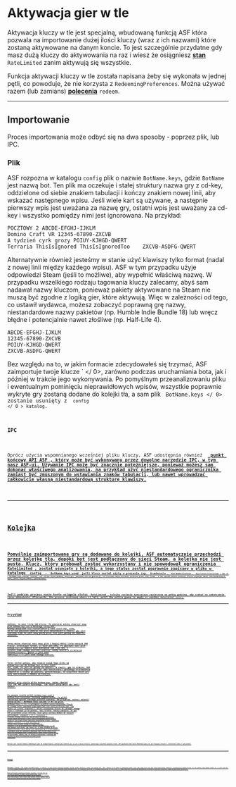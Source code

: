 # Aktywacja gier w tle

Aktywacja kluczy w tle jest specjalną, wbudowaną funkcją ASF która pozwala na importowanie dużej ilości kluczy (wraz z ich nazwami) które zostaną aktywowane na danym koncie. To jest szczególnie przydatne gdy masz dużą kluczy do aktywowania na raz i wiesz że osiągniesz **[stan](https://github.com/JustArchiNET/ArchiSteamFarm/wiki/FAQ#what-is-the-meaning-of-status-when-redeeming-a-key)** `RateLimited` zanim aktywują się wszystkie.

Funkcja aktywacji kluczy w tle została napisana żeby się wykonała w jednej pętli, co powoduje, że nie korzysta z `RedeemingPreferences`. Można używać razem (lub zamians) **[polecenia](https://github.com/JustArchiNET/ArchiSteamFarm/wiki/Commands)** `redeem`.

---

## Importowanie

Proces importowania może odbyć się na dwa sposoby - poprzez plik, lub IPC.

### Plik

ASF rozpozna w katalogu `config` plik o nazwie `BotName.keys`, gdzie `BotName` jest nazwą bot. Ten plik ma oczekuje i stałej struktury nazwa gry z cd-key, oddzielone od siebie znakiem tabulacji i kończy znakiem nowej linii, aby wskazać następnego wpisu. Jeśli wiele kart są używane, a następnie pierwszy wpis jest uważana za nazwę gry, ostatni wpis jest uważany za cd-key i wszystko pomiędzy nimi jest ignorowana. Na przykład:

```text
POCZTOWY 2 ABCDE-EFGHJ-IJKLM
Domino Craft VR 12345-67890-ZXCVB
A tydzień cyrk grozy POIUY-KJHGD-QWERT
Terraria ThisIsIgnored ThisIsIgnoredToo    ZXCVB-ASDFG-QWERT
```

Alternatywnie również jesteśmy w stanie użyć klawiszy tylko format (nadal z nowej linii między każdego wpisu). ASF w tym przypadku użyje odpowiedzi Steam (jeśli to możliwe), aby wypełnić właściwą nazwę. W przypadku wszelkiego rodzaju tagowania kluczy zalecamy, abyś sam nadawał nazwy kluczom, ponieważ pakiety aktywowane na Steam nie muszą być zgodne z logiką gier, które aktywują. Więc w zależności od tego, co ustawił wydawca, możesz zobaczyć poprawną grę nazwy, niestandardowe nazwy pakietów (np. Humble Indie Bundle 18) lub wręcz błędne i potencjalnie nawet złośliwe (np. Half-Life 4).

```text
ABCDE-EFGHJ-IJKLM
12345-67890-ZXCVB
POIUY-KJHGD-QWERT
ZXCVB-ASDFG-QWERT
```

Bez względu na to, w jakim formacie zdecydowałeś się trzymać, ASF zaimportuje twoje klucze ` </ 0>, zarówno podczas uruchamiania bota, jak i później w trakcie jego wykonywania. Po pomyślnym przeanalizowaniu pliku i ewentualnym pominięciu nieprawidłowych wpisów, wszystkie poprawnie wykryte gry zostaną dodane do kolejki tła, a sam plik <code> BotName.keys </ 0> zostanie usunięty z <code> config </ 0 > katalog.</p>

<h3 spaces-before="0">IPC</h3>

<p spaces-before="0">Oprócz użycia wspomnianego wcześniej pliku kluczy, ASF udostępnia również <GamesToRedeemInBackground </ 0> <strong x-id="1"><a href="https://github.com/JustArchiNET/ArchiSteamFarm/wiki/IPC#asf-api"> punkt końcowy API ASF </ 1>, który może być wykonywany przez dowolne narzędzie IPC, w tym nasz ASF-ui. Używanie IPC może być znacznie potężniejsze, ponieważ możesz sam dokonać właściwego analizowania, na przykład użyć niestandardowego ogranicznika zamiast być zmuszonym do wstawiania znaków tabulacji, lub nawet wprowadzać całkowicie własną niestandardową strukturę klawiszy.</p>

<hr />

<h2 spaces-before="0">Kolejka</h2>

<p spaces-before="0">Pomyślnie zaimportowane gry są dodawane do kolejki. ASF automatycznie przechodzi przez kolejkę tła, dopóki bot jest podłączony do sieci Steam, a kolejka nie jest pusta. Klucz, który próbował zostać wykorzystany i nie spowodował ograniczenia <code> RateLimited </ 0>, został usunięty z kolejki, a jego status został poprawnie zapisany w pliku w katalogu <code> config </ 0> - <code> BotName.keys.used </ 0> jeśli klucz został użyty w procesie (np. <code> BrakDetaila </ 0>, <code> Kod BadActivation </ 0>, <code> DuplicateActivationCode </ 0>) lub <0 > BotName.keys.unused </ 0> inaczej. ASF celowo używa podanej nazwy gry, ponieważ nie ma gwarancji, że kluczowa nazwa zostanie zwrócona przez sieć Steam - w ten sposób możesz oznaczyć klucze używając nawet niestandardowych nazw, jeśli są potrzebne / poszukiwane.</p>

<p spaces-before="0">Jeśli podczas procesu nasze konto osiągnie status <code> RateLimited </ 0>, kolejka zostanie tymczasowo zawieszona na pełną godzinę, aby czekać na zakończenie czasu odnowienia. Afterwards, the process continues where it left, until the entire queue is empty or another <code>RateLimited` occurs.

---

## Przykład

Załóżmy, że masz listę 100 kluczy. Po pierwsze należy utworzyć nowy plik `BotName.keys.new` w katalogu `config` ASF. Możemy dołączane `nowe` rozszerzenie w celu niech ASF, wiem, że to nie powinien odebrać ten plik natychmiast w chwili, gdy jest tworzony (jak to jest nowy pusty plik, nie jest gotowy do importu, jeszcze).

Teraz można otworzyć nasz nowy plik i Kopiuj Wklej listę naszych 100 kluczy, ustalające format, w razie potrzeby. Po poprawki nasz plik `BotName.keys.new` będzie miał dokładnie 100 (lub 101, z ostatni znak nowego wiersza) wierszy, każdy wiersz o strukturze `GameName\tcd-key\n`, gdzie `\t` jest znak tabulacji i `\n` jest znak nowego wiersza.

Teraz jesteś gotowy, aby zmienić nazwę tego pliku od `BotName.keys.new` do `BotName.keys` w celu niech ASF, wiem, że jest on gotowy do odbioru. W chwili, gdy to zrobisz, ASF automatycznie importować plik (bez konieczności ponownego uruchomienia komputera) i usunąć go później, potwierdzając, że wszystkie nasze gry były analizowane i dodane do kolejki.

Zamiast przy użyciu pliku `BotName.keys`, można również użyć IPC API punktu końcowego, lub nawet połączenie obu Jeśli chcesz.

Po pewnym czasie pliki `BotName.keys.used` i `BotName.keys.nieużywane` zostaną wygenerowane. Te pliki zawierają wyniki naszego procesu wymiany. Na przykład, możesz zmienić nazwę pliku ` BotName.keys.unused </ 0> na plik <code> BotName2.keys </ 0>, a następnie przesłać nasze nieużywane klucze do innego bota, ponieważ poprzedni bot nie użył te klucze sam. Lub możesz po prostu skopiować i wkleić nieużywane klucze do jakiegoś innego pliku i zachować go na później, twój telefon. Należy pamiętać, że gdy ASF przechodzi przez kolejkę, nowe wpisy zostaną dodane do naszych wyjściowych <code> używanych </ 0> i <code> nieużywanych </ 0> plików, dlatego zaleca się, aby poczekać na pełne opróżnienie kolejki zanim skorzystasz z nich. Jeśli bezwzględnie musisz uzyskać dostęp do tych plików przed całkowitym opróżnieniem kolejki, powinieneś najpierw <strong x-id="1"> przenieść </ 0> plik wyjściowy, do którego chcesz uzyskać dostęp do innego katalogu, <strong x-id="1"> następnie </ 0> go przeanalizować. Dzieje się tak dlatego, że ASF może dodawać nowe wyniki, gdy robisz coś, co może prowadzić do utraty niektórych kluczy, jeśli czytasz plik zawierający np. 3 klucze wewnątrz, a następnie usuń je, całkowicie pomijając fakt, że ASF dodał 4 inne klucze do usuniętego pliku w międzyczasie. Jeśli chcesz uzyskać dostęp do tych plików, upewnij się, że zostały przeniesione z katalogu ASF <code> config </ 0> przed ich odczytaniem, na przykład przez zmianę nazwy.</p>

<p spaces-before="0">Możliwe jest również dodanie dodatkowych gier do zaimportowania, podczas gdy niektóre gry są już w naszej kolejce, powtarzając wszystkie powyższe kroki. ASF poprawnie doda nasze dodatkowe wpisy do już trwającej kolejki i ostatecznie sobie z tym poradzi.</p>

<hr />

<h2 spaces-before="0">Uwagi</h2>

<p spaces-before="0">Aktywator kluczy w tle używa <code>OrderedDictionary` co oznacza, że twoje klucze zachowają porządek, tak jak zostały określone w pliku (lub wywołane API / IPC). Oznacza to, że możesz (i powinieneś) podać listę, gdzie dany klucz może mieć tylko bezpośrednie zależności od wymienionych powyżej kluczy, ale nie poniżej. Na przykład oznacza to, że jeśli masz DLC `D`, który wymaga aktywacji gry `G`, to klucz dla gry `G` powinien być **zawsze** dołączony przed kluczem dla DLC `D`. Podobnie, jeśli DLC `D` miałoby zależności od `A`, `B` oraz `C`, wtedy wszystkie 3 powinny być uwzględnione wcześniej (w dowolnej kolejności, chyba że mają własne zależności).

Nieprzestrzeganie powyższego schematu spowoduje, że twoje DLC nie zostanie aktywowane za pomocą `DoesNotOwnRequiredApp`, nawet jeśli twoje konto będzie kwalifikowało się do aktywacji po przejściu przez całą kolejkę. Jeśli chcesz tego uniknąć, musisz upewnić się, że twoje DLC jest zawsze w kolejce po grze której wymaga.